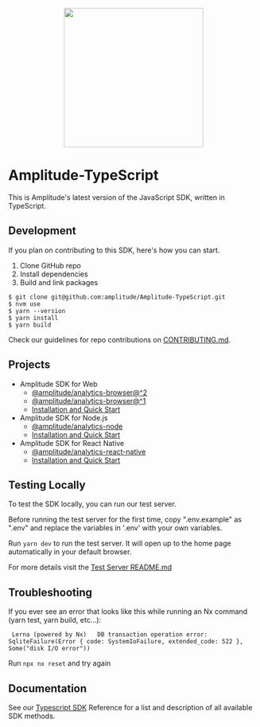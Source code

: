 <p align="center">
  <a href="https://amplitude.com" target="_blank" align="center">
    <img src="https://static.amplitude.com/lightning/46c85bfd91905de8047f1ee65c7c93d6fa9ee6ea/static/media/amplitude-logo-with-text.4fb9e463.svg" width="280">
  </a>
  <br />
</p>

# Amplitude-TypeScript

This is Amplitude's latest version of the JavaScript SDK, written in TypeScript.
## Development

If you plan on contributing to this SDK, here's how you can start.

1. Clone GitHub repo
2. Install dependencies
3. Build and link packages

```
$ git clone git@github.com:amplitude/Amplitude-TypeScript.git
$ nvm use
$ yarn --version
$ yarn install
$ yarn build
```

Check our guidelines for repo contributions on [CONTRIBUTING.md](https://github.com/amplitude/Amplitude-TypeScript/blob/main/CONTRIBUTING.md).

## Projects

* Amplitude SDK for Web
  * [@amplitude/analytics-browser@^2](https://github.com/amplitude/Amplitude-TypeScript/tree/main/packages/analytics-browser)
  * [@amplitude/analytics-browser@^1](https://github.com/amplitude/Amplitude-TypeScript/tree/v1.x/packages/analytics-browser)
  * [Installation and Quick Start](https://www.docs.developers.amplitude.com/data/sdks/browser-2/)
* Amplitude SDK for Node.js
  * [@amplitude/analytics-node](https://github.com/amplitude/Amplitude-TypeScript/tree/main/packages/analytics-node)
  * [Installation and Quick Start](https://www.docs.developers.amplitude.com/data/sdks/typescript-node/)
* Amplitude SDK for React Native
  * [@amplitude/analytics-react-native](https://github.com/amplitude/Amplitude-TypeScript/tree/main/packages/analytics-react-native)
  * [Installation and Quick Start](https://www.docs.developers.amplitude.com/data/sdks/typescript-react-native/)

## Testing Locally

To test the SDK locally, you can run our test server.

Before running the test server for the first time, copy ".env.example" as ".env" and replace the variables in '.env' with your own variables.

Run `yarn dev` to run the test server. It will open up to the home page automatically in your default browser.

For more details visit the [Test Server README.md](/test-server/README.md)

## Troubleshooting

If you ever see an error that looks like this while running an Nx command (yarn test, yarn build, etc...):

```
 Lerna (powered by Nx)   DB transaction operation error: SqliteFailure(Error { code: SystemIoFailure, extended_code: 522 }, Some("disk I/O error"))
 ```

Run `npx nx reset` and try again

## Documentation

See our [Typescript SDK](https://amplitude.github.io/Amplitude-TypeScript/) Reference for a list and description of all available SDK methods.
